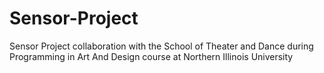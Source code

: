 # Sensor-Project

 Sensor Project collaboration with the School of Theater and Dance during Programming in Art And Design course at Northern Illinois University 
